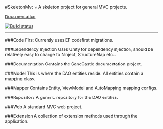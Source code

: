 #SkeletonMvc :skull:
A skeleton project for general MVC projects.

[Documentation](http://mcnultyyy.github.io/SkeletonMvc "SkeletonMvc Documentation")

[![Build status](https://ci.appveyor.com/api/projects/status/95cde753hdyvnkvu?svg=true)](https://ci.appveyor.com/project/william/skeletonmvc)

---

###Code First
Currently uses EF codefirst migrations. 

###Dependency Injection
Uses Unity for dependency injection, should be relatively easy to change to Ninject, StructureMap etc...

###Documentation
Contains the SandCastle documentation project.

###Model
This is where the DAO entities reside. All entities contain a mapping class.

###Mapper
Contains Entity, ViewModel and AutoMapping mapping configs.

###Repository
A generic repository for the DAO entities.

###Web
A standard MVC web project.

###Extension
A collection of extension methods used through the application.
